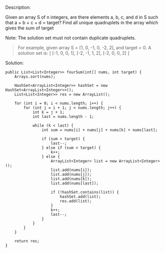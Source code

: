 Description:

Given an array S of n integers, are there elements a, b, c, and d in S such that a + b + c + d = target? Find all unique quadruplets in the array which gives the sum of target

Note: The solution set must not contain duplicate quadruplets.

>For example, given array S = [1, 0, -1, 0, -2, 2], and target = 0.
A solution set is:
[
  [-1,  0, 0, 1],
  [-2, -1, 1, 2],
  [-2,  0, 0, 2]
]


Solution:

```
public List<List<Integer>> fourSum(int[] nums, int target) {
    Arrays.sort(nums);
    
    HashSet<ArrayList<Integer>> hashSet = new HashSet<ArrayList<Integer>>();
    List<List<Integer>> res = new ArrayList();
    
    for (int i = 0; i < nums.length; i++) {
        for (int j = i + 1; j < nums.length; j++) {
            int k = j + 1;
            int last = nums.length - 1;
            
            while (k < last) {
                int sum = nums[i] + nums[j] + nums[k] + nums[last];
                
                if (sum > target) {
                    last--;
                } else if (sum < target) {
                    k++;
                } else {
                    ArrayList<Integer> list = new ArrayList<Integer>();
                    list.add(nums[i]);
                    list.add(nums[j]);
                    list.add(nums[k]);
                    list.add(nums[last]);
                    
                    if (!hashSet.contains(list)) {
                        hashSet.add(list);
                        res.add(list);
                    }
                    k++;
                    last--;
                }
            }
        }
    }
    
    return res;
}
```